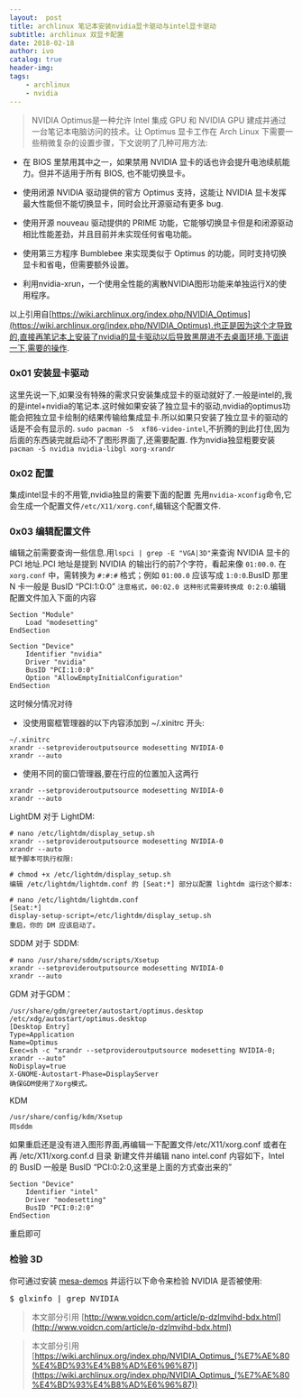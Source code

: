 ```yaml
---
layout:  post
title: archlinux 笔记本安装nvidia显卡驱动与intel显卡驱动
subtitle: archlinux 双显卡配置
date: 2018-02-18
author: ivo
catalog: true
header-img:
tags:
    - archlinux
    - nvidia
---
```

> NVIDIA Optimus是一种允许 Intel 集成 GPU 和 NVIDIA GPU 建成并通过一台笔记本电脑访问的技术。让 Optimus 显卡工作在 Arch Linux 下需要一些稍微复杂的设置步骤，下文说明了几种可用方法:

*  在 BIOS 里禁用其中之一，如果禁用 NVIDIA 显卡的话也许会提升电池续航能力。但并不适用于所有 BIOS, 也不能切换显卡。

*  使用闭源 NVIDIA 驱动提供的官方 Optimus 支持，这能让 NVIDIA 显卡发挥最大性能但不能切换显卡，同时会比开源驱动有更多 bug.

*  使用开源 nouveau 驱动提供的 PRIME 功能，它能够切换显卡但是和闭源驱动相比性能差劲，并且目前并未实现任何省电功能。

*  使用第三方程序 Bumblebee 来实现类似于 Optimus 的功能，同时支持切换显卡和省电，但需要额外设置。

*  利用nvidia-xrun，一个使用全性能的离散NVIDIA图形功能来单独运行X的使用程序。

以上引用自[https://wiki.archlinux.org/index.php/NVIDIA_Optimus](https://wiki.archlinux.org/index.php/NVIDIA_Optimus).也正是因为这个才导致的,直接再笔记本上安装了nvidia的显卡驱动以后导致黑屏进不去桌面环境.下面讲一下,需要的操作.

### 0x01 安装显卡驱动
这里先说一下,如果没有特殊的需求只安装集成显卡的驱动就好了.一般是intel的,我的是intel+nvidia的笔记本.这时候如果安装了独立显卡的驱动,nvidia的optimus功能会把独立显卡绘制的结果传输给集成显卡.所以如果只安装了独立显卡的驱动的话是不会有显示的.
`sudo pacman -S  xf86-video-intel`,不折腾的到此打住,因为后面的东西装完就启动不了图形界面了,还需要配置.
作为nvidia独显粗要安装 `pacman -S nvidia nvidia-libgl xorg-xrandr`

### 0x02 配置
集成intel显卡的不用管,nvidia独显的需要下面的配置 先用`nvidia-xconfig`命令,它会生成一个配置文件`/etc/X11/xorg.conf`,编辑这个配置文件. 

### 0x03 编辑配置文件
编辑之前需要查询一些信息.用`lspci | grep -E "VGA|3D"`来查询 NVIDIA 显卡的 PCI 地址.PCI 地址是提到 NVIDIA 的输出行的前7个字符，看起来像 `01:00.0`. 在 `xorg.conf` 中，需转换为 `#:#:#` 格式；例如 `01:00.0` 应该写成 `1:0:0`.BusID 那里 N 卡一般是 BusID “PCI:1:0:0” `注意格式，00:02.0 这种形式需要转换成 0:2:0`.编辑配置文件加入下面的内容
```
Section "Module"
    Load "modesetting"
EndSection

Section "Device"
    Identifier "nvidia"
    Driver "nvidia"
    BusID "PCI:1:0:0"
    Option "AllowEmptyInitialConfiguration"
EndSection
```
这时候分情况对待
- 没使用窗框管理器的以下内容添加到 ~/.xinitrc 开头:

```
~/.xinitrc
xrandr --setprovideroutputsource modesetting NVIDIA-0
xrandr --auto
```
- 使用不同的窗口管理器,要在行应的位置加入这两行

```
xrandr --setprovideroutputsource modesetting NVIDIA-0
xrandr --auto
```
LightDM
对于 LightDM:

```
# nano /etc/lightdm/display_setup.sh
xrandr --setprovideroutputsource modesetting NVIDIA-0
xrandr --auto
赋予脚本可执行权限:

# chmod +x /etc/lightdm/display_setup.sh
编辑 /etc/lightdm/lightdm.conf 的 [Seat:*] 部分以配置 lightdm 运行这个脚本:

# nano /etc/lightdm/lightdm.conf
[Seat:*]
display-setup-script=/etc/lightdm/display_setup.sh
重启，你的 DM 应该启动了。
```
SDDM
对于 SDDM:

```
# nano /usr/share/sddm/scripts/Xsetup
xrandr --setprovideroutputsource modesetting NVIDIA-0
xrandr --auto
```
GDM
对于GDM：

```
/usr/share/gdm/greeter/autostart/optimus.desktop
/etc/xdg/autostart/optimus.desktop
[Desktop Entry]
Type=Application
Name=Optimus
Exec=sh -c "xrandr --setprovideroutputsource modesetting NVIDIA-0; xrandr --auto"
NoDisplay=true
X-GNOME-Autostart-Phase=DisplayServer
确保GDM使用了Xorg模式。
```

KDM

```
/usr/share/config/kdm/Xsetup
同sddm
```
如果重启还是没有进入图形界面,再编辑一下配置文件/etc/X11/xorg.conf
或者在再 /etc/X11/xorg.conf.d 目录
新建文件并编辑
nano intel.conf
内容如下，Intel 的 BusID 一般是 BusID “PCI:0:2:0,这里是上面的方式查出来的”

```
Section "Device"
    Identifier "intel"
    Driver "modesetting"
    BusID "PCI:0:2:0"
EndSection
```
重启即可

### 检验 3D

你可通过安装 [mesa-demos](https://www.archlinux.org/packages/?name=mesa-demos) 并运行以下命令来检验 NVIDIA 是否被使用:

<pre>
$ glxinfo | grep NVIDIA
</pre>

> 本文部分引用 [http://www.voidcn.com/article/p-dzlmvihd-bdx.html](http://www.voidcn.com/article/p-dzlmvihd-bdx.html)

> 本文部分引用 [https://wiki.archlinux.org/index.php/NVIDIA_Optimus_(%E7%AE%80%E4%BD%93%E4%B8%AD%E6%96%87)](https://wiki.archlinux.org/index.php/NVIDIA_Optimus_(%E7%AE%80%E4%BD%93%E4%B8%AD%E6%96%87))
